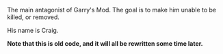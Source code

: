 The main antagonist of Garry's Mod. The goal is to make him unable to be killed, or removed.

His name is Craig.

**Note that this is old code, and it will all be rewritten some time later.**
